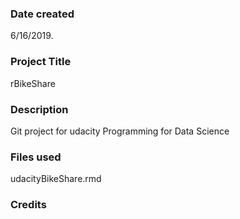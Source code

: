 ### Date created
6/16/2019.

### Project Title
rBikeShare

### Description
Git project for udacity Programming for Data Science

### Files used
udacityBikeShare.rmd

### Credits


